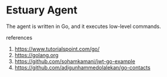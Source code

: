 # Estuary Agent
The agent is written in Go, and it executes low-level commands. 

references
1. https://www.tutorialspoint.com/go/
2. https://golang.org
3. https://github.com/sohamkamani/jwt-go-example
4. https://github.com/adigunhammedolalekan/go-contacts
